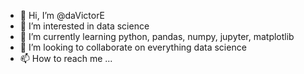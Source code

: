 - 👋 Hi, I’m @daVictorE
- 👀 I’m interested in data science
- 🌱 I’m currently learning python, pandas, numpy, jupyter, matplotlib
- 💞️ I’m looking to collaborate on everything data science
- 📫 How to reach me ...

<!---
daVictorE/daVictorE is a ✨ special ✨ repository because its `README.md` (this file) appears on your GitHub profile.
You can click the Preview link to take a look at your changes.
--->

